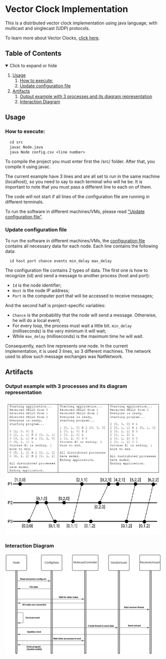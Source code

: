 # Vector Clock Implementation

This is a distributed vector clock implementation using java language, with multicast and singlecast (UDP) protocols.

To learn more about Vector Clocks, [click here](https://en.wikipedia.org/wiki/Vector_clock).

## Table of Contents
<details open>
<summary>Click to expand or hide</summary>

1. [Usage](#usage-anchor)
    1. [How to execute:](#execute-anchor)
    1. [Update configuration file](#config-file-anchor)
1. [Artifacts](#articats-anchor)
    1. [Output example with 3 processes and its diagram representation](#output-anchor)
    1. [Interaction Diagram](#interaction-diagram-anchor)

</details>

<a id="usage-anchor"></a>
## Usage

<a id="execute-anchor"></a>
### How to execute:

```
  cd src
  javac Node.java
  java Node config.csv <line number>
```

To compile the project you must enter first the /src/ folder. After that, you compile it using javac.

The current example have 3 lines and are all set to run in the same machine (localhost), so you need to say to each terminal who will he be. It is important to note that you must pass a different line to each on of them.

The code will not start if all lines of the configuration file are running in different terminals.

To run the software in different machines/VMs, please read ["Update configuration file"](#config-file-anchor).

<a id="config-file-anchor"></a>
### Update configuration file

To run the software in different machines/VMs, the [configuration file](src/config.csv) contains all necessary data for each node. Each line contains the following data:
```
  id host port chance events min_delay max_delay
```
The configuration file contains 2 types of data. The first one is how to recognize (id) and send a message to another process (host and port):
- ```Id``` is the node identifier;
- ```Host``` is the node IP address;
- ```Port``` is the computer port that will be accessed to receive messages;

And the second half is project-specific variables:
- ```Chance``` is the probability that the node will send a message. Otherwise, he will do a local event;
- For every loop, the process must wait a little bit. ```min_delay``` (milliseconds) is the very minimum it will wait;
- While ```max_delay``` (milliseconds) is the maximum time he will wait.

Consequently, each line represents one node. In the current implementation, it is used 3 lines, so 3 different machines. The network used to allow such message exchanges was NatNetwork.

<a id="articats-anchor"></a>
## Artifacts

<a id="output-anchor"></a>
### Output example with 3 processes and its diagram representation

![Output table and Diagram Image](/output_example_and_representation.png)

<a id="interaction-diagram-anchor"></a>
### Interaction Diagram

![Interaction Diagram Image](/interaction-diagram.png)
